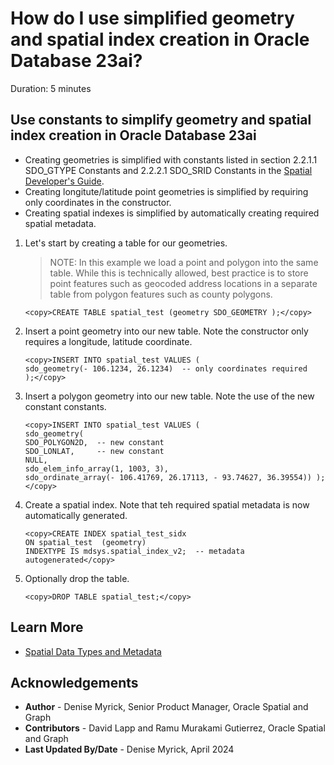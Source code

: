 # How do I use simplified geometry and spatial index creation in Oracle Database 23ai?
Duration: 5 minutes

## Use constants to simplify geometry and spatial index creation in Oracle Database 23ai

* Creating geometries is simplified with constants listed in section 2.2.1.1 SDO\_GTYPE Constants and 2.2.2.1 SDO\_SRID Constants in the [Spatial Developer's Guide](https://docs.oracle.com/en/database/oracle/oracle-database/23/spatl/spatial-datatypes-metadata.html).
* Creating longitute/latitude point geometries is simplified by requiring only coordinates in the constructor.
* Creating spatial indexes is simplified by automatically creating required spatial metadata.

1. Let's start by creating a table for our geometries.

    > NOTE: In this example we load a point and polygon into the same table. While this is technically allowed, best practice is to store point features such as geocoded address locations in a separate table from polygon features such as county polygons.
 
    ```
    <copy>CREATE TABLE spatial_test (geometry SDO_GEOMETRY );</copy>
    ```

2. Insert a point geometry into our new table. Note the constructor only requires a longitude, latitude coordinate.

    ```
    <copy>INSERT INTO spatial_test VALUES (
    sdo_geometry(- 106.1234, 26.1234)  -- only coordinates required
    );</copy>
    ```

3. Insert a polygon geometry into our new table. Note the use of the new constant constants.

    ```
    <copy>INSERT INTO spatial_test VALUES (
    sdo_geometry(
    SDO_POLYGON2D,  -- new constant
    SDO_LONLAT,     -- new constant
    NULL,
    sdo_elem_info_array(1, 1003, 3),
    sdo_ordinate_array(- 106.41769, 26.17113, - 93.74627, 36.39554)) );</copy>
    ```

4. Create a spatial index. Note that teh required spatial metadata is now automatically generated.

    ```
    <copy>CREATE INDEX spatial_test_sidx
    ON spatial_test  (geometry)
    INDEXTYPE IS mdsys.spatial_index_v2;  -- metadata autogenerated</copy>
    ```

5. Optionally drop the table.

    ```
    <copy>DROP TABLE spatial_test;</copy>
    ```

## Learn More

* [Spatial Data Types and Metadata](https://docs.oracle.com/en/database/oracle/oracle-database/23/spatl/spatial-datatypes-metadata.html.)

## Acknowledgements
* **Author** - Denise Myrick, Senior Product Manager, Oracle Spatial and Graph
* **Contributors** -  David Lapp and Ramu Murakami Gutierrez, Oracle Spatial and Graph
* **Last Updated By/Date** - Denise Myrick,  April 2024
